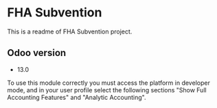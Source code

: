 # FHA Subvention

This is a readme of FHA Subvention project.

## Odoo version

- 13.0

To use this module correctly you must access the platform in developer mode, and in your user profile select the following sections	"Show Full Accounting Features" and "Analytic Accounting".
